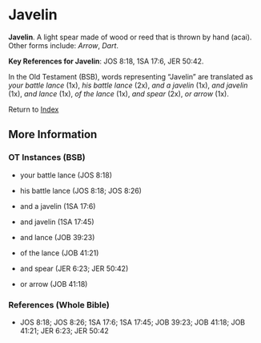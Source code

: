 # Javelin
**Javelin**. 
A light spear made of wood or reed that is thrown by hand (acai). 
Other forms include: 
*Arrow*, *Dart*. 


**Key References for Javelin**: 
JOS 8:18, 1SA 17:6, JER 50:42. 


In the Old Testament (BSB), words representing “Javelin” are translated as 
*your battle lance* (1x), *his battle lance* (2x), *and a javelin* (1x), *and javelin* (1x), *and lance* (1x), *of the lance* (1x), *and spear* (2x), *or arrow* (1x). 




Return to [Index](00-Index.md)

## More Information

### OT Instances (BSB)

* your battle lance (JOS 8:18)

* his battle lance (JOS 8:18; JOS 8:26)

* and a javelin (1SA 17:6)

* and javelin (1SA 17:45)

* and lance (JOB 39:23)

* of the lance (JOB 41:21)

* and spear (JER 6:23; JER 50:42)

* or arrow (JOB 41:18)



### References (Whole Bible)

* JOS 8:18; JOS 8:26; 1SA 17:6; 1SA 17:45; JOB 39:23; JOB 41:18; JOB 41:21; JER 6:23; JER 50:42




